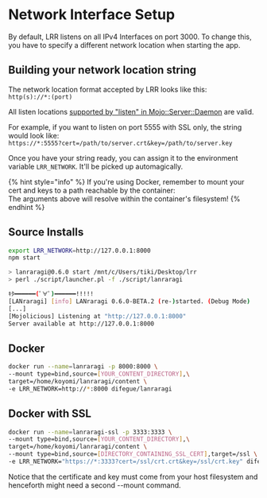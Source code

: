# Network Interface Setup

By default, LRR listens on all IPv4 Interfaces on port 3000. To change this, you have to specify a different network location when starting the app.

## Building your network location string

The network location format accepted by LRR looks like this:  
`http(s)://*:(port)`

All listen locations [supported by "listen" in Mojo::Server::Daemon](http://www.mojolicious.org/perldoc/Mojo/Server/Daemon#listen) are valid.

For example, if you want to listen on port 5555 with SSL only, the string would look like:  
`https://*:5555?cert=/path/to/server.crt&key=/path/to/server.key`

Once you have your string ready, you can assign it to the environment variable `LRR_NETWORK`. It'll be picked up automagically.

{% hint style="info" %}
If you're using Docker, remember to mount your cert and keys to a path reachable by the container:  
The arguments above will resolve within the container's filesystem!
{% endhint %}

## Source Installs

```bash
export LRR_NETWORK=http://127.0.0.1:8000
npm start

> lanraragi@0.6.0 start /mnt/c/Users/tiki/Desktop/lrr
> perl ./script/launcher.pl -f ./script/lanraragi

ｷﾀ━━━━━━(ﾟ∀ﾟ)━━━━━━!!!!!
[LANraragi] [info] LANraragi 0.6.0-BETA.2 (re-)started. (Debug Mode)
[...]
[Mojolicious] Listening at "http://127.0.0.1:8000"
Server available at http://127.0.0.1:8000
```

## Docker

```bash
docker run --name=lanraragi -p 8000:8000 \
--mount type=bind,source=[YOUR_CONTENT_DIRECTORY],\
target=/home/koyomi/lanraragi/content \
-e LRR_NETWORK=http://*:8000 difegue/lanraragi
```

## Docker with SSL

```bash
docker run --name=lanraragi-ssl -p 3333:3333 \
--mount type=bind,source=[YOUR_CONTENT_DIRECTORY],\
target=/home/koyomi/lanraragi/content \
--mount type=bind,source=[DIRECTORY_CONTAINING_SSL_CERT],target=/ssl \
-e LRR_NETWORK="https://*:3333?cert=/ssl/crt.crt&key=/ssl/crt.key" difegue/lanraragi
```

Notice that the certificate and key must come from your host filesystem and henceforth might need a second --mount command.


